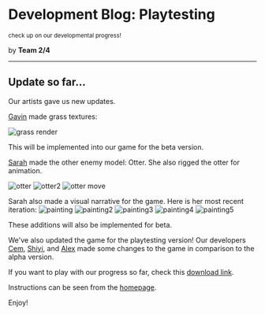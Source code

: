 # Development Blog: Playtesting
<small>check up on our developmental progress!</small>

by **Team 2/4**
***
## Update so far...
Our artists gave us new updates.

[Gavin](/about) made grass textures:

![grass render](https://github.com/team2-4/2-4/blob/master/src/media/images/development/grass%20render.jpg?raw=true)

This will be implemented into our game for the beta version.

[Sarah](/about) made the other enemy model: Otter. She also rigged the otter for animation.

![otter](https://github.com/team2-4/2-4/blob/master/src/media/images/development/Capture.PNG?raw=true)
![otter2](https://github.com/team2-4/2-4/blob/master/src/media/images/development/Capture2.PNG?raw=true)
![otter move](https://github.com/team2-4/2-4/blob/master/src/media/images/development/OTTER_move_preview.gif?raw=true)

Sarah also made a visual narrative for the game. Here is her most recent iteration:
![painting](https://github.com/team2-4/2-4/blob/master/src/media/images/development/Painting1.png?raw=true)
![painting2](https://github.com/team2-4/2-4/blob/master/src/media/images/development/Painting2.png?raw=true)
![painting3](https://github.com/team2-4/2-4/blob/master/src/media/images/development/Painting3.png?raw=true)
![painting4](https://github.com/team2-4/2-4/blob/master/src/media/images/development/Painting4.png?raw=true)
![painting5](https://github.com/team2-4/2-4/blob/master/src/media/images/development/Painting5.png?raw=true)

These additions will also be implemented for beta.

We've also updated the game for the playtesting version! Our developers [Cem](/about), [Shiyi](/about), and [Alex](/about) made some changes to the game in comparison
to the alpha version.

If you want to play with our progress so far, check this [download link](https://drive.google.com/file/d/1m84W25-ij6GUuke4ntRNaBBF9oOe_2Rg/view?usp=sharing).

Instructions can be seen from the [homepage](https://2-4.netlify.app/).

Enjoy!
